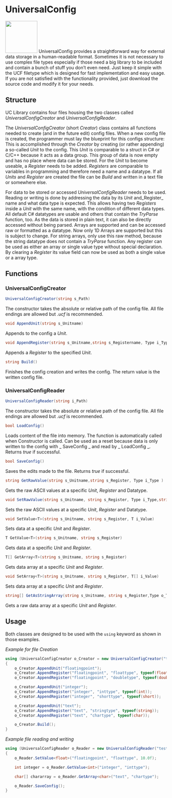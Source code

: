 # UniversalConfig
<img src="https://www.ucpsystems.com/version/universalconfig/universalconfig_logo.png" width="100" height="100">
UniversalConfig provides a straightforward way for external data storage in a human-readable format. Sometimes it is not necessary to use complex file types especially if those need a big library to be included and contain a bunch of stuff you don’t even need. Just keep it simple with the UCF filetype which is designed for fast implementation and easy usage. If you are not satisfied with the functionality provided, just download the source code and modify it for your needs.

## Structure 
UC Library contains four files housing the two classes called _UniversalConfigCreator_ and _UniversalConfigReader_. 

The _UniversalConfigCreator_ (short _Creator_) class contains all functions needed to create (and in the future edit) config files. When a new config file is created, the programmer must lay the blueprint for this configs structure: This is accomplished through the _Creator_ by creating (or rather appending) a so-called _Unit_ to the config. This _Unit_ is comparable to a struct in C# or C/C++ because it acts as a data group. This group of data is now empty and has no place where data can be stored. For the _Unit_ to become useable, a _Register_ needs to be added.  _Registers_ are comparable to variables in programming and therefore need a name and a datatype. If all _Units_ and _Register_ are created the file can be _Build_ and written in a text file or somewhere else.

For data to be stored or accessed _UniversalConfigReader_ needs to be used. Reading or writing is done by addressing the data by its _Unit_ and_Register_ name and what data type is expected. This allows having two _Registers_ inside a _Unit_ with the same name, with the condition of different data types. All default C# datatypes are usable and others that contain the _TryParse_ function, too. As the data is stored in plain text, it can also be directly accessed without being parsed. Arrays are supported and can be accessed raw or formatted as a datatype. Now only 1D Arrays are supported but this is subject to change. For string arrays, only use this raw method, because the string datatype does not contain a _TryParse_ function. Any register can be used as either an array or single value type without special declaration. By clearing a _Register_ its value field can now be used as both a single value or a array type. 
## Functions
### UniversalConfigCreator
```CS
UniversalConfigCreator(string s_Path)
```

The constructor takes the absolute or relative path of the config file. All file endings are allowed but _.ucf_ is recommended. 

```CS
void AppendUnit(string s_Unitname)
```

Appends to the config a _Unit_.

```CS
void AppendRegister(string s_Unitname,string s_Registername, Type i_Type )
```

Appends a _Register_ to the specified _Unit_. 

```CS
string Build()
```

Finishes the config creation and writes the config. The return value is the written config file.

### UniversalConfigReader
```CS
UniversalConfigReader(string i_Path)
```

The constructor takes the absolute or relative path of the config file. All file endings are allowed but _.ucf_ is recommended. 

```CS
bool LoadConfig()
```

Loads content of the file into memory. The function is automatically called when Constructor is called. Can be used as a reset because data is only written to the config with _ SaveConfig _ and read by _ LoadConfig _. Returns _true_ if successful.

```CS
bool SaveConfig()
```

Saves the edits made to the file. Returns _true_ if successful.

```CS
string GetRawValue(string s_Unitname,string s_Register, Type i_Type )
```

Gets the raw ASCII values at a specific _Unit_, _Register_ and Datatype. 

```CS
void SetRawValue(string s_Unitname, string s_Register, Type i_Type,string s_Value="NULL")
```

Sets the raw ASCII values at a specific _Unit_, _Register_ and Datatype. 

```CS
void SetValue<T>(string s_Unitname, string s_Register, T i_Value)
```

Sets data at a specific _Unit_ and _Register_. 

```CS
T GetValue<T>(string s_Unitname, string s_Register)
```

Gets data at a specific _Unit_ and _Register_. 

```CS
T[] GetArray<T>(string s_Unitname, string s_Register)
```

Gets data array at a specific _Unit_ and _Register_. 

```CS
void SetArray<T>(string s_Unitname, string s_Register, T[] i_Value)
```

Sets data array at a specific _Unit_ and _Register_. 

```CS
string[] GetAsStringArray(string s_Unitname, string s_Register,Type o_Type)
```

Gets a raw data array at a specific _Unit_ and _Register_. 

## Usage
Both classes are designed to be used with the ```using``` keyword as shown in those examples.

_Example for file Creation_
```CS
using (UniversalConfigCreator o_Creator = new UniversalConfigCreator("testconfig.ucf"))
{
    o_Creator.AppendUnit("floatingpoint");
    o_Creator.AppendRegister("floatingpoint", "floattype", typeof(float));
    o_Creator.AppendRegister("floatingpoint", "doubletype", typeof(double));

    o_Creator.AppendUnit("integer");
    o_Creator.AppendRegister("integer", "inttype", typeof(int));
    o_Creator.AppendRegister("integer", "shorttype", typeof(short));

    o_Creator.AppendUnit("text");
    o_Creator.AppendRegister("text", "stringtype", typeof(string));
    o_Creator.AppendRegister("text", "chartype", typeof(char));

    o_Creator.Build();
}
```

_Example file reading and writing_	

```CS
using (UniversalConfigReader o_Reader = new UniversalConfigReader("testconfig.ucf"))
{
    o_Reader.SetValue<float>("floatingpoint", "floattype", 10.0f);

    int integer = o_Reader.GetValue<int>("integer", "inttype");

    char[] chararray = o_Reader.GetArray<char>("text", "chartype");

    o_Reader.SaveConfig();             
}
```
